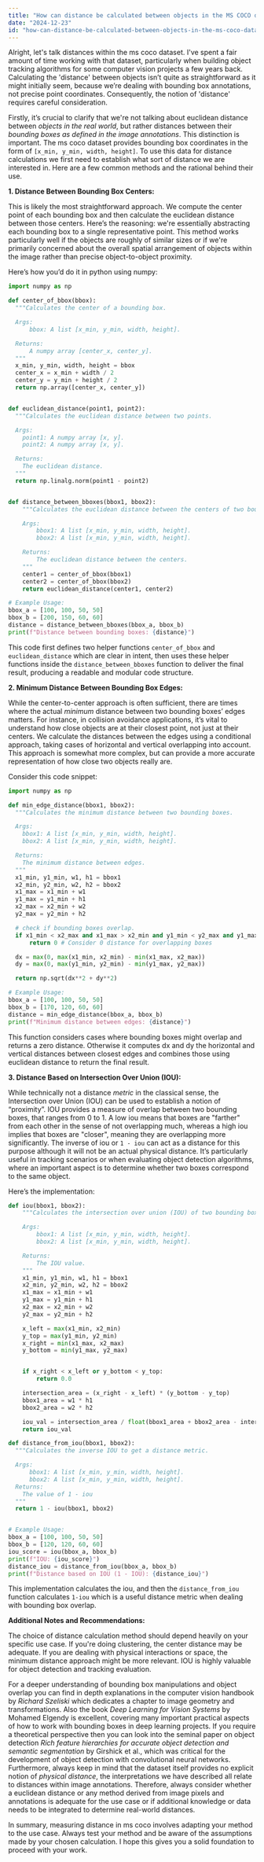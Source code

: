 ```yaml
---
title: "How can distance be calculated between objects in the MS COCO dataset?"
date: "2024-12-23"
id: "how-can-distance-be-calculated-between-objects-in-the-ms-coco-dataset"
---
```


Alright, let's talk distances within the ms coco dataset. I've spent a fair amount of time working with that dataset, particularly when building object tracking algorithms for some computer vision projects a few years back. Calculating the 'distance' between objects isn’t quite as straightforward as it might initially seem, because we’re dealing with bounding box annotations, not precise point coordinates. Consequently, the notion of 'distance' requires careful consideration.

Firstly, it’s crucial to clarify that we're not talking about euclidean distance between *objects in the real world*, but rather distances between their *bounding boxes as defined in the image annotations*. This distinction is important. The ms coco dataset provides bounding box coordinates in the form of `[x_min, y_min, width, height]`. To use this data for distance calculations we first need to establish what sort of distance we are interested in. Here are a few common methods and the rational behind their use.

**1. Distance Between Bounding Box Centers:**

This is likely the most straightforward approach. We compute the center point of each bounding box and then calculate the euclidean distance between those centers. Here’s the reasoning: we're essentially abstracting each bounding box to a single representative point. This method works particularly well if the objects are roughly of similar sizes or if we're primarily concerned about the overall spatial arrangement of objects within the image rather than precise object-to-object proximity.

Here’s how you’d do it in python using numpy:

```python
import numpy as np

def center_of_bbox(bbox):
  """Calculates the center of a bounding box.

  Args:
      bbox: A list [x_min, y_min, width, height].

  Returns:
      A numpy array [center_x, center_y].
  """
  x_min, y_min, width, height = bbox
  center_x = x_min + width / 2
  center_y = y_min + height / 2
  return np.array([center_x, center_y])


def euclidean_distance(point1, point2):
  """Calculates the euclidean distance between two points.

  Args:
    point1: A numpy array [x, y].
    point2: A numpy array [x, y].

  Returns:
    The euclidean distance.
  """
  return np.linalg.norm(point1 - point2)


def distance_between_bboxes(bbox1, bbox2):
    """Calculates the euclidean distance between the centers of two bounding boxes.

    Args:
        bbox1: A list [x_min, y_min, width, height].
        bbox2: A list [x_min, y_min, width, height].

    Returns:
        The euclidean distance between the centers.
    """
    center1 = center_of_bbox(bbox1)
    center2 = center_of_bbox(bbox2)
    return euclidean_distance(center1, center2)

# Example Usage:
bbox_a = [100, 100, 50, 50]
bbox_b = [200, 150, 60, 60]
distance = distance_between_bboxes(bbox_a, bbox_b)
print(f"Distance between bounding boxes: {distance}")

```

This code first defines two helper functions `center_of_bbox` and `euclidean_distance` which are clear in intent, then uses these helper functions inside the `distance_between_bboxes` function to deliver the final result, producing a readable and modular code structure.

**2. Minimum Distance Between Bounding Box Edges:**

While the center-to-center approach is often sufficient, there are times where the actual *minimum* distance between two bounding boxes’ edges matters. For instance, in collision avoidance applications, it’s vital to understand how close objects are at their closest point, not just at their centers. We calculate the distances between the edges using a conditional approach, taking cases of horizontal and vertical overlapping into account. This approach is somewhat more complex, but can provide a more accurate representation of how close two objects really are.

Consider this code snippet:

```python
import numpy as np

def min_edge_distance(bbox1, bbox2):
  """Calculates the minimum distance between two bounding boxes.

  Args:
    bbox1: A list [x_min, y_min, width, height].
    bbox2: A list [x_min, y_min, width, height].

  Returns:
    The minimum distance between edges.
  """
  x1_min, y1_min, w1, h1 = bbox1
  x2_min, y2_min, w2, h2 = bbox2
  x1_max = x1_min + w1
  y1_max = y1_min + h1
  x2_max = x2_min + w2
  y2_max = y2_min + h2

  # check if bounding boxes overlap.
  if x1_min < x2_max and x1_max > x2_min and y1_min < y2_max and y1_max > y2_min:
      return 0 # Consider 0 distance for overlapping boxes

  dx = max(0, max(x1_min, x2_min) - min(x1_max, x2_max))
  dy = max(0, max(y1_min, y2_min) - min(y1_max, y2_max))

  return np.sqrt(dx**2 + dy**2)

# Example Usage:
bbox_a = [100, 100, 50, 50]
bbox_b = [170, 120, 60, 60]
distance = min_edge_distance(bbox_a, bbox_b)
print(f"Minimum distance between edges: {distance}")
```

This function considers cases where bounding boxes might overlap and returns a zero distance. Otherwise it computes dx and dy the horizontal and vertical distances between closest edges and combines those using euclidean distance to return the final result.

**3. Distance Based on Intersection Over Union (IOU):**

While technically not a distance *metric* in the classical sense, the Intersection over Union (IOU) can be used to establish a notion of “proximity”. IOU provides a measure of overlap between two bounding boxes, that ranges from 0 to 1. A low iou means that boxes are "farther" from each other in the sense of not overlapping much, whereas a high iou implies that boxes are "closer", meaning they are overlapping more significantly. The inverse of iou or `1 - iou` can act as a distance for this purpose although it will not be an actual physical distance. It’s particularly useful in tracking scenarios or when evaluating object detection algorithms, where an important aspect is to determine whether two boxes correspond to the same object.

Here’s the implementation:

```python
def iou(bbox1, bbox2):
    """Calculates the intersection over union (IOU) of two bounding boxes.

    Args:
        bbox1: A list [x_min, y_min, width, height].
        bbox2: A list [x_min, y_min, width, height].

    Returns:
        The IOU value.
    """
    x1_min, y1_min, w1, h1 = bbox1
    x2_min, y2_min, w2, h2 = bbox2
    x1_max = x1_min + w1
    y1_max = y1_min + h1
    x2_max = x2_min + w2
    y2_max = y2_min + h2

    x_left = max(x1_min, x2_min)
    y_top = max(y1_min, y2_min)
    x_right = min(x1_max, x2_max)
    y_bottom = min(y1_max, y2_max)


    if x_right < x_left or y_bottom < y_top:
        return 0.0

    intersection_area = (x_right - x_left) * (y_bottom - y_top)
    bbox1_area = w1 * h1
    bbox2_area = w2 * h2

    iou_val = intersection_area / float(bbox1_area + bbox2_area - intersection_area)
    return iou_val

def distance_from_iou(bbox1, bbox2):
  """Calculates the inverse IOU to get a distance metric.

  Args:
      bbox1: A list [x_min, y_min, width, height].
      bbox2: A list [x_min, y_min, width, height].
  Returns:
    The value of 1 - iou
  """
  return 1 - iou(bbox1, bbox2)


# Example Usage:
bbox_a = [100, 100, 50, 50]
bbox_b = [120, 120, 60, 60]
iou_score = iou(bbox_a, bbox_b)
print(f"IOU: {iou_score}")
distance_iou = distance_from_iou(bbox_a, bbox_b)
print(f"Distance based on IOU (1 - IOU): {distance_iou}")
```

This implementation calculates the iou, and then the `distance_from_iou` function calculates `1-iou` which is a useful distance metric when dealing with bounding box overlap.

**Additional Notes and Recommendations:**

The choice of distance calculation method should depend heavily on your specific use case. If you're doing clustering, the center distance may be adequate. If you are dealing with physical interactions or space, the minimum distance approach might be more relevant. IOU is highly valuable for object detection and tracking evaluation.

For a deeper understanding of bounding box manipulations and object overlap you can find in depth explanations in the computer vision handbook by *Richard Szeliski* which dedicates a chapter to image geometry and transformations. Also the book *Deep Learning for Vision Systems* by Mohamed Elgendy is excellent, covering many important practical aspects of how to work with bounding boxes in deep learning projects. If you require a theoretical perspective then you can look into the seminal paper on object detection *Rich feature hierarchies for accurate object detection and semantic segmentation* by Girshick et al., which was critical for the development of object detection with convolutional neural networks. Furthermore, always keep in mind that the dataset itself provides no explicit notion of *physical distance*, the interpretations we have described all relate to distances within image annotations. Therefore, always consider whether a euclidean distance or any method derived from image pixels and annotations is adequate for the use case or if additional knowledge or data needs to be integrated to determine real-world distances.

In summary, measuring distance in ms coco involves adapting your method to the use case. Always test your method and be aware of the assumptions made by your chosen calculation. I hope this gives you a solid foundation to proceed with your work.
